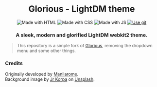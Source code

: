 <!--suppress HtmlDeprecatedAttribute -->
<h1 align="center">
  Glorious - LightDM theme
</h1>
<p align="center">
 	<a>
        <img src="https://img.shields.io/badge/HTML5-E34F26?style=for-the-badge&logo=html5&logoColor=white" alt="Made with HTML">
    </a>
    <a>
        <img src="https://img.shields.io/badge/CSS3-1572B6?style=for-the-badge&logo=css3&logoColor=white" alt="Made with CSS">
    </a>
    <a>
        <img src="https://img.shields.io/badge/JavaScript-323330?style=for-the-badge&logo=javascript&logoColor=F7DF1E" alt="Made with JS">
    </a>
    <a href="https://github.com/Asthowen/LightDMThemeGlorious">
        <img src="https://img.shields.io/badge/Git-F05032?style=for-the-badge&logo=git&logoColor=white" alt="Use git">
    </a>
</p>
<h3 align="center">
    <strong>A sleek, modern and glorified LightDM webkit2 theme.</strong>
</h3>

> This repository is a simple fork of [Glorious](https://github.com/manilarome/lightdm-webkit2-theme-glorious), removing the dropdown menu and some other things.

### Credits
<span>Originally developed by <a href="https://github.com/manilarome">Manilarome</a>.</span>
<br>
<span>Background image by <a href="https://unsplash.com/@korpa?utm_source=unsplash&amp;utm_medium=referral&amp;utm_content=creditCopyText">Jr Korpa</a> on <a href="https://unsplash.com/s/photos/cherry-blossoms-purple?utm_source=unsplash&amp;utm_medium=referral&amp;utm_content=creditCopyText">Unsplash</a>.</span>